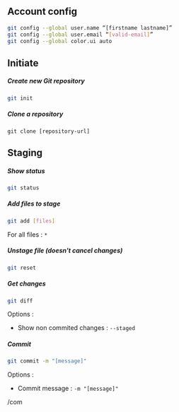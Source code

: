 ##  Account config

```bash
git config --global user.name “[firstname lastname]”
git config --global user.email “[valid-email]”
git config --global color.ui auto
```

## Initiate

##### Create new Git repository

```bash
git init
```

##### Clone a repository

```
git clone [repository-url]
```

## Staging

##### Show status

```bash
git status
```

##### Add files to stage

```bash
git add [files]
```

For all files : ``*``

##### Unstage file (doesn't cancel changes)

```bash
git reset
```

##### Get changes

```bash
git diff
```

Options : 
- Show non commited changes : ``--staged``

##### Commit

```bash
git commit -m "[message]"
```

Options : 
- Commit message : ``-m "[message]"``

/com
